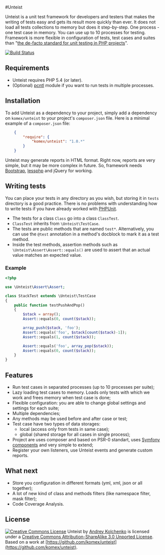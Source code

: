 #Unteist

Unteist is a unit test framework for developers and testers that makes the writing of tests easy and gets its result more quickly than ever.
It does not load all tests collections to memory but does it step-by-step. One process - one test case in memory. You can use up to 10 processes for testing.
Framework is more flexible in configuration of tests, test cases and suites than "[the de-facto standard for unit testing in PHP projects](https://github.com/sebastianbergmann/phpunit)".

[![Build Status](https://travis-ci.org/komex/unteist.png?branch=develop)](https://travis-ci.org/komex/unteist)

## Requirements

* Unteist requires PHP 5.4 (or later).
* (Optional) [pcntl](http://www.php.net/manual/en/book.pcntl.php) module if you want to run tests in multiple processes.

## Installation

To add Unteist as a dependency to your project, simply add a dependency on `komex/unteist` to your project's `composer.json` file. Here is a minimal example of a `composer.json` file:

```json
    {
        "require": {
            "komex/unteist": "1.0.*"
        }
    }
```
Unteist may generate reports in HTML format. Right now, reports are very simple, but it may be more complex in future.
So, framework needs [Bootstrap](http://getbootstrap.com/2.3.2/), [lessphp](http://leafo.net/lessphp/) and jQuery for working.

## Writing tests

You can place your tests in any directory as you wish, but storing it in `tests` directory is a good practice.
There is no problems with understanding how to write tests if you have already worked with [PHPUnit](http://phpunit.de/manual/current/en/writing-tests-for-phpunit.html).

* The tests for a class `Class` go into a class `ClassTest`.
* `ClassTest` inherits from `\Unteist\TestCase`.
* The tests are public methods that are named `test*`.
Alternatively, you can use the `@test` annotation in a method's docblock to mark it as a test method.
* Inside the test methods, assertion methods such as `\Unteist\Assert\Assert::equals()` are used to assert that an actual value matches an expected value.

### Example

```php
<?php

use \Unteist\Assert\Assert;

class StackTest extends \Unteist\TestCase
{
    public function testPushAndPop()
    {
        $stack = array();
        Assert::equals(0, count($stack));

        array_push($stack, 'foo');
        Assert::equals('foo', $stack[count($stack)-1]);
        Assert::equals(1, count($stack));

        Assert::equals('foo', array_pop($stack));
        Assert::equals(0, count($stack));
    }
}
```

## Features

* Run test cases in separated processes (up to 10 processes per suite);
* Lazy loading test cases to memory. Loads only tests with which we work and frees memory when test case is done;
* Flexible configuration: you are able to change global settings and settings for each suite;
* Multiple dependencies;
* Any methods may be used before and after case or test;
* Test case have two types of data storages:
    * local (access only from tests in same case);
    * global (shared storage for all cases in single process);
* Project are uses composer and based on PSR-0 standart, uses [Symfony components](http://symfony.com/doc/current/components/index.html) and very simple to extend;
* Register your own listeners, use Unteist events and generate custom reports.

## What next

* Store you configuration in different formats (yml, xml, json or all together);
* A lot of new kind of class and methods filters (like namespace filter, mask filter);
* Code Coverage Analysis.

## License

[![Creative Commons License](http://i.creativecommons.org/l/by-sa/3.0/88x31.png)](http://creativecommons.org/licenses/by-sa/3.0/)
Unteist by [Andrey Kolchenko](https://github.com/komex) is licensed under a [Creative Commons Attribution-ShareAlike 3.0 Unported License](http://creativecommons.org/licenses/by-sa/3.0/).
Based on a work at [https://github.com/komex/unteist](https://github.com/komex/unteist).